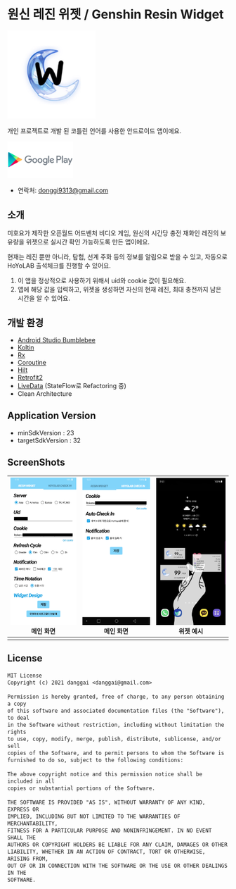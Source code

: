 # 원신 레진 위젯 / Genshin Resin Widget

<img src="./assets/icon.jpg?raw=true" width="200" height="200">



개인 프로젝트로 개발 된 코틀린 언어를 사용한 안드로이드 앱이에요.

[<img src = "./assets/google-play-logo.png" width="150px">](https://play.google.com/store/apps/details?id=danggai.app.parcelwhere)

- 연락처: donggi9313@gmail.com



## 소개

미호요가 제작한 오픈월드 어드벤처 비디오 게임, 원신의 시간당 충전 재화인 레진의 보유량을 위젯으로 실시간 확인 가능하도록 만든 앱이에요.

현재는 레진 뿐만 아니라, 탐험, 선계 주화 등의 정보를 알림으로 받을 수 있고, 자동으로 HoYoLAB 출석체크를 진행할 수 있어요.

1. 이 앱을 정상적으로 사용하기 위해서 uid와 cookie 값이 필요해요.
2. 앱에 해당 값을 입력하고, 위젯을 생성하면 자신의 현재 레진, 최대 충전까지 남은 시간을 알 수 있어요.



## 개발 환경

- [Android Studio Bumblebee](https://developer.android.com/studio/intro)
- [Koltin](https://developer.android.com/kotlin)
- [Rx](https://reactivex.io/)
- [Coroutine](https://developer.android.com/kotlin/coroutines?hl=ko)
- [Hilt](https://dagger.dev/hilt/)
- [Retrofit2](https://square.github.io/retrofit/)
- [LiveData](https://developer.android.com/topic/libraries/architecture/livedata?hl=ko) (StateFlow로 Refactoring 중)
- Clean Architecture



## Application Version

- minSdkVersion : 23
- targetSdkVersion : 32





## ScreenShots



| ![screenshot_00.png](./assets/screenshot_00.png?raw=true)<br /><center>메인 화면</center> | ![screenshot_01.png](./assets/screenshot_01.png?raw=true)<br /><center>메인 화면</center> | ![screenshot_02.jpg](./assets/screenshot_02.jpg?raw=true)<br /><center>위젯 예시</center> |
| ------------------------------------------------------------ | ------------------------------------------------------------ | ------------------------------------------------------------ |
|                                                              |                                                              |                                                              |





## License

```
MIT License
Copyright (c) 2021 danggai <danggai@gmail.com>

Permission is hereby granted, free of charge, to any person obtaining a copy
of this software and associated documentation files (the "Software"), to deal
in the Software without restriction, including without limitation the rights
to use, copy, modify, merge, publish, distribute, sublicense, and/or sell
copies of the Software, and to permit persons to whom the Software is
furnished to do so, subject to the following conditions:
     
The above copyright notice and this permission notice shall be included in all
copies or substantial portions of the Software.
     
THE SOFTWARE IS PROVIDED "AS IS", WITHOUT WARRANTY OF ANY KIND, EXPRESS OR
IMPLIED, INCLUDING BUT NOT LIMITED TO THE WARRANTIES OF MERCHANTABILITY,
FITNESS FOR A PARTICULAR PURPOSE AND NONINFRINGEMENT. IN NO EVENT SHALL THE
AUTHORS OR COPYRIGHT HOLDERS BE LIABLE FOR ANY CLAIM, DAMAGES OR OTHER
LIABILITY, WHETHER IN AN ACTION OF CONTRACT, TORT OR OTHERWISE, ARISING FROM,
OUT OF OR IN CONNECTION WITH THE SOFTWARE OR THE USE OR OTHER DEALINGS IN THE
SOFTWARE.
```
